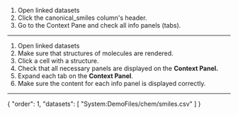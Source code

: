 1. Open linked datasets
2. Click the canonical_smiles column's header.
3. Go to the Context Pane and check all info panels (tabs).

***

1. Open linked datasets
2. Make sure that structures of molecules are rendered.
3. Click a cell with a structure.
4. Check that all necessary panels are displayed on the **Context Panel.**
5. Expand each tab on the **Context Panel**.
6. Make sure the content for each info panel is displayed correctly.
---
{
  "order": 1,
  "datasets": [
    "System:DemoFiles/chem/smiles.csv"
  ]
}